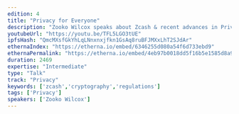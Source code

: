 ```yaml
---
edition: 4
title: "Privacy for Everyone"
description: "Zooko Wilcox speaks about Zcash & recent advances in Privacy."
youtubeUrl: "https://youtu.be/TFL5LGO3tUE"
ipfsHash: "QmcMXsfGkYhLqLNnxnxjfkn1GsAq8ruBFJMXxLhT2SJdAr"
ethernaIndex: "https://etherna.io/embed/6346255d080a54f6d733ebd9"
ethernaPermalink: "https://etherna.io/embed/4eb97b0018dd5f16b5e1585d8a9b469cac054f4b8ba72dfadd8d24cf55ff113c"
duration: 2469
expertise: "Intermediate"
type: "Talk"
track: "Privacy"
keywords: ['zcash','cryptography','regulations']
tags: ['Privacy']
speakers: ['Zooko Wilcox']
---
```

